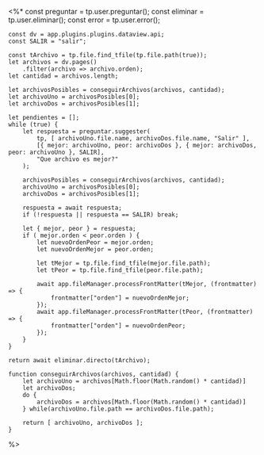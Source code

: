 <%*
    const preguntar = tp.user.preguntar();
    const eliminar = tp.user.eliminar();
    const error = tp.user.error();

    const dv = app.plugins.plugins.dataview.api;
    const SALIR = "salir";

    const tArchivo = tp.file.find_tfile(tp.file.path(true));
    let archivos = dv.pages()
        .filter(archivo => archivo.orden);
    let cantidad = archivos.length;
    
    let archivosPosibles = conseguirArchivos(archivos, cantidad);
    let archivoUno = archivosPosibles[0];
    let archivoDos = archivosPosibles[1];

    let pendientes = [];
    while (true) {
        let respuesta = preguntar.suggester(
            tp, [ archivoUno.file.name, archivoDos.file.name, "Salir" ], 
            [{ mejor: archivoUno, peor: archivoDos }, { mejor: archivoDos, peor: archivoUno }, SALIR],
            "Que archivo es mejor?"
        );

        archivosPosibles = conseguirArchivos(archivos, cantidad);
        archivoUno = archivosPosibles[0];
        archivoDos = archivosPosibles[1];

        respuesta = await respuesta;
        if (!respuesta || respuesta == SALIR) break;

        let { mejor, peor } = respuesta;
        if ( mejor.orden < peor.orden ) {
            let nuevoOrdenPeor = mejor.orden;
            let nuevoOrdenMejor = peor.orden;

            let tMejor = tp.file.find_tfile(mejor.file.path);
            let tPeor = tp.file.find_tfile(peor.file.path);

            await app.fileManager.processFrontMatter(tMejor, (frontmatter) => {
                frontmatter["orden"] = nuevoOrdenMejor;
            });
            await app.fileManager.processFrontMatter(tPeor, (frontmatter) => {
                frontmatter["orden"] = nuevoOrdenPeor;
            });
        }
    }
    
    return await eliminar.directo(tArchivo);

    function conseguirArchivos(archivos, cantidad) {
        let archivoUno = archivos[Math.floor(Math.random() * cantidad)]
        let archivoDos;
        do {
            archivoDos = archivos[Math.floor(Math.random() * cantidad)]
        } while(archivoUno.file.path == archivoDos.file.path);

        return [ archivoUno, archivoDos ];
    }
%>